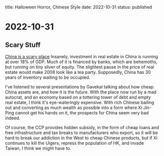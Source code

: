 title: Halloween Horror, Chinese Style
date: 2022-10-31
status: published

# 2022-10-31
## Scary Stuff
[China is a scary place](https://open.substack.com/pub/grahamsbenjamins/p/a-look-at-china-part-3?r=nmbt&utm_campaign=post&utm_medium=email)
Insanely, investment in real estate in China is running at over 18% of GDP. Much of it is financed by banks, which are behemoths, but running on tiny sliver of equity. 
The slightest pause in the price of real estate would make 2008 look like a tea party.
Supposedly, China has 30 years of inventory waiting to be occupied. 

I've listened to several presentations by Gavekal talking about how cheap China assets are, and how it is the future. With the place now run by a mad autocrat, and an economy based on a tottering tower of debt and empty real estate, I think it's eye-wateringly expensive.
With rich Chinese bailing out and converting as much wealth as possible into a form where Xi Jin-Ping cannot get his hands on it, the prospects for China seem very bad indeed. 

Of course, the CCP provides hidden subsidy, in the form of cheap loans and free infrastructure and tax breaks to manufacturers who export, so it will be hard to break our addiction in the West to cheap Chinese products, but if Xi continues to kill the Uigers, repress the population of   HK, and invade Taiwan, I think we might have to.
